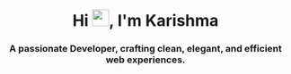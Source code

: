 <h1 align="center">Hi <img src="https://raw.githubusercontent.com/MartinHeinz/MartinHeinz/master/wave.gif" width="30px" height="30px">, I'm Karishma </h1>
<h3 align="center">A passionate Developer, crafting clean, elegant, and efficient web experiences.</h3>
